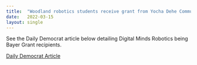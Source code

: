 ```yaml
---
title:  "Woodland robotics students receive grant from Yocha Dehe Community Fund"
date:   2022-03-15
layout: single
---
```


See the Daily Democrat article below detailing Digital Minds Robotics being Bayer Grant recipients.

[Daily Democrat Article](https://www.dailydemocrat.com/2022/03/15/woodland-robotics-students-receive-grant-from-yocha-dehe-community-fund/)


